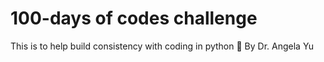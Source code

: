 # 100-days of codes challenge
This is to help build consistency with coding in python 🐍 
By Dr. Angela Yu
